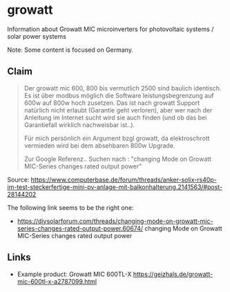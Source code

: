 # growatt
Information about Growatt MIC microinverters for photovoltaic systems / solar power systems

Note: Some content is focused on Germany.

## Claim
>Der growatt mic 600, 800 bis vermutlich 2500 sind baulich identisch. Es ist über modbus möglich die Software leistungsbegrenzung auf 600w auf 800w hoch zusetzen. Das ist nach growatt Support natürlich nicht erlaubt (Garantie geht verloren), aber wer nach der Anleitung im Internet sucht wird sie auch finden (und ob das bei Garantiefall wirklich nachweisbar ist..).
>
>Für mich persönlich ein Argument bzgl growatt, da elektroschrott vermieden wird bei dem absehbaren 800w Upgrade.
>
>Zur Google Referenz.. Suchen nach : "changing Mode on Growatt MIC-Series changes rated output power"

Source: https://www.computerbase.de/forum/threads/anker-solix-rs40p-im-test-steckerfertige-mini-pv-anlage-mit-balkonhalterung.2141563/#post-28144202

The following link seems to be the right one:
- https://diysolarforum.com/threads/changing-mode-on-growatt-mic-series-changes-rated-output-power.60674/ changing Mode on Growatt MIC-Series changes rated output power

## Links
- Example product: Growatt MIC 600TL-X https://geizhals.de/growatt-mic-600tl-x-a2787099.html
